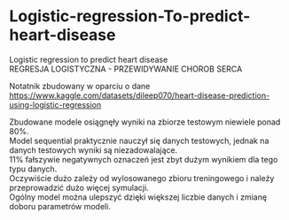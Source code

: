 # Logistic-regression-To-predict-heart-disease
Logistic regression to predict heart disease  
REGRESJA LOGISTYCZNA - PRZEWIDYWANIE CHOROB SERCA  

Notatnik zbudowany w oparciu o dane https://www.kaggle.com/datasets/dileep070/heart-disease-prediction-using-logistic-regression
  
Zbudowane modele osiągnęły wyniki na zbiorze testowym niewiele ponad 80%.  
Model sequential praktycznie nauczył się danych testowych, jednak na danych testowych wyniki są niezadowalające.    
11% fałszywie negatywnych oznaczeń jest zbyt dużym wynikiem dla tego typu danych.  
Oczywiście dużo zależy od wylosowanego zbioru treningowego i należy przeprowadzić dużo więcej symulacji.  
Ogólny model można ulepszyć dzięki większej liczbie danych i zmianę doboru parametrów modeli.

